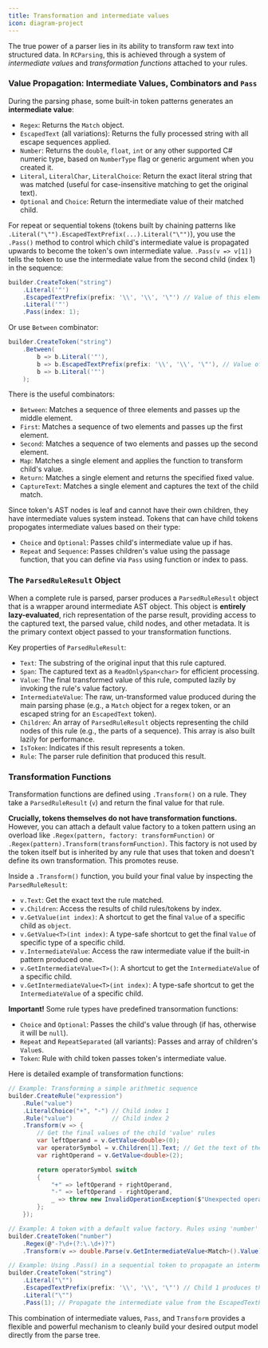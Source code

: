 ```yaml
---
title: Transformation and intermediate values
icon: diagram-project
---
```


The true power of a parser lies in its ability to transform raw text into structured data. In `RCParsing`, this is achieved through a system of *intermediate values* and *transformation functions* attached to your rules.

### Value Propagation: Intermediate Values, Combinators and `Pass`

During the parsing phase, some built-in token patterns generates an **intermediate value**:

- `Regex`: Returns the `Match` object.
- `EscapedText` (all variations): Returns the fully processed string with all escape sequences applied.
- `Number`: Returns the `double`, `float`, `int` or any other supported C# numeric type, based on `NumberType` flag or generic argument when you created it.
- `Literal`, `LiteralChar`, `LiteralChoice`: Return the exact literal string that was matched (useful for case-insensitive matching to get the original text).
- `Optional` and `Choice`: Return the intermediate value of their matched child.

For repeat or sequential tokens (tokens built by chaining patterns like `.Literal("\"").EscapedTextPrefix(...).Literal("\"")`), you use the `.Pass()` method to control which child's intermediate value is propagated upwards to become the token's own intermediate value. `.Pass(v => v[1])` tells the token to use the intermediate value from the second child (index 1) in the sequence:

```csharp
builder.CreateToken("string")
	.Literal('"')
	.EscapedTextPrefix(prefix: '\\', '\\', '\"') // Value of this element will be passed up
	.Literal('"')
	.Pass(index: 1);
```

Or use `Between` combinator:

```csharp
builder.CreateToken("string")
	.Between(
		b => b.Literal('"'),
		b => b.EscapedTextPrefix(prefix: '\\', '\\', '\"'), // Value of this element (middle) will be passed up
		b => b.Literal('"')
	);
```

There is the useful combinators:

- `Between`: Matches a sequence of three elements and passes up the middle element.
- `First`: Matches a sequence of two elements and passes up the first element.
- `Second`: Matches a sequence of two elements and passes up the second element.
- `Map`: Matches a single element and applies the function to transform child's value.
- `Return`: Matches a single element and returns the specified fixed value.
- `CaptureText`: Matches a single element and captures the text of the child match.

Since token's AST nodes is leaf and cannot have their own children, they have intermediate values system instead. Tokens that can have child tokens propogates intermediate values based on their type:

- `Choice` and `Optional`: Passes child's intermediate value up if has.
- `Repeat` and `Sequence`: Passes children's value using the passage function, that you can define via `Pass` using function or index to pass.

### The `ParsedRuleResult` Object

When a complete rule is parsed, parser produces a `ParsedRuleResult` object that is a wrapper around intermediate AST object. This object is **entirely lazy-evaluated**, rich representation of the parse result, providing access to the captured text, the parsed value, child nodes, and other metadata. It is the primary context object passed to your transformation functions.

Key properties of `ParsedRuleResult`:

- `Text`: The substring of the original input that this rule captured.
- `Span`: The captured text as a `ReadOnlySpan<char>` for efficient processing.
- `Value`: The final transformed value of this rule, computed lazily by invoking the rule's value factory.
- `IntermediateValue`: The raw, un-transformed value produced during the main parsing phase (e.g., a `Match` object for a regex token, or an escaped string for an `EscapedText` token).
- `Children`: An array of `ParsedRuleResult` objects representing the child nodes of this rule (e.g., the parts of a sequence). This array is also built lazily for performance.
- `IsToken`: Indicates if this result represents a token.
- `Rule`: The parser rule definition that produced this result.

### Transformation Functions

Transformation functions are defined using `.Transform()` on a rule. They take a `ParsedRuleResult` (`v`) and return the final value for that rule.

**Crucially, tokens themselves do not have transformation functions.** However, you can attach a default value factory to a token pattern using an overload like `.Regex(pattern, factory: transformFunction)` or `.Regex(pattern).Transform(transformFunction)`. This factory is not used by the token itself but is inherited by any rule that uses that token and doesn't define its own transformation. This promotes reuse.

Inside a `.Transform()` function, you build your final value by inspecting the `ParsedRuleResult`:

- `v.Text`: Get the exact text the rule matched.
- `v.Children`: Access the results of child rules/tokens by index.
- `v.GetValue(int index)`: A shortcut to get the final `Value` of a specific child as `object`.
- `v.GetValue<T>(int index)`: A type-safe shortcut to get the final `Value` of specific type of a specific child.
- `v.IntermediateValue`: Access the raw intermediate value if the built-in pattern produced one.
- `v.GetIntermediateValue<T>()`: A shortcut to get the `IntermediateValue` of a specific child.
- `v.GetIntermediateValue<T>(int index)`: A type-safe shortcut to get the `IntermediateValue` of a specific child.

**Important!** Some rule types have predefined transormation functions:

- `Choice` and `Optional`: Passes the child's value through (if has, otherwise it will be `null`).
- `Repeat` and `RepeatSeparated` (all variants): Passes and array of children's `Value`s.
- `Token`: Rule with child token passes token's intermediate value.

Here is detailed example of transformation functions:
```csharp
// Example: Transforming a simple arithmetic sequence
builder.CreateRule("expression")
    .Rule("value")
    .LiteralChoice("+", "-") // Child index 1
    .Rule("value")           // Child index 2
    .Transform(v => {
        // Get the final values of the child 'value' rules
        var leftOperand = v.GetValue<double>(0);
        var operatorSymbol = v.Children[1].Text; // Get the text of the literal
        var rightOperand = v.GetValue<double>(2);

        return operatorSymbol switch
        {
            "+" => leftOperand + rightOperand,
            "-" => leftOperand - rightOperand,
            _ => throw new InvalidOperationException($"Unexpected operator {operatorSymbol}")
        };
    });

// Example: A token with a default value factory. Rules using 'number' will get this value unless they override it.
builder.CreateToken("number")
    .Regex(@"-?\d+(?:\.\d+)?")
    .Transform(v => double.Parse(v.GetIntermediateValue<Match>().Value)); // v.Match is the intermediate value for regular expressions

// Example: Using .Pass() in a sequential token to propagate an intermediate value
builder.CreateToken("string")
    .Literal("\"")
    .EscapedTextPrefix(prefix: '\\', '\\', '\"') // Child 1 produces the final string as its intermediate value
    .Literal("\"")
    .Pass(1); // Propagate the intermediate value from the EscapedTextPrefix child (index 1) and it automatically transforms into a Value
```

This combination of intermediate values, `Pass`, and `Transform` provides a flexible and powerful mechanism to cleanly build your desired output model directly from the parse tree.